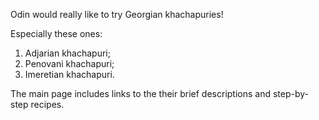 Odin would really like to try Georgian khachapuries!

Especially these ones:
1. Adjarian khachapuri;
2. Penovani khachapuri;
3. Imeretian khachapuri.

The main page includes links to the their brief descriptions and step-by-step recipes.


